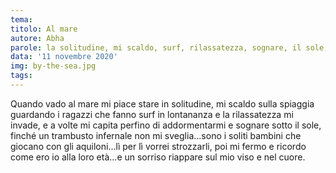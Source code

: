 ```yaml
---
tema: 
titolo: Al mare
autore: Abha
parole: la solitudine, mi scaldo, surf, rilassatezza, sognare, il sole, trambusto, aquiloni
data: '11 novembre 2020'
img: by-the-sea.jpg
tags: 
---
```

Quando vado al mare mi piace stare in solitudine, mi scaldo sulla spiaggia guardando i ragazzi che fanno surf in lontananza e la rilassatezza mi invade, e a volte mi capita perfino di addormentarmi e sognare sotto il sole, finché un trambusto infernale non mi sveglia...sono i soliti bambini che giocano con gli aquiloni...lì per lì vorrei strozzarli, poi mi fermo e ricordo come ero io alla loro età...e un sorriso riappare sul mio viso e nel cuore.


